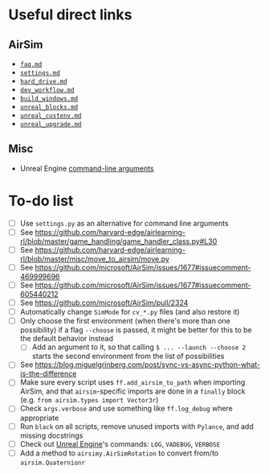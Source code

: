 # Useful direct links
## AirSim
- [`faq.md`](https://github.com/microsoft/AirSim/blob/master/docs/faq.md)
- [`settings.md`](https://github.com/microsoft/AirSim/blob/master/docs/settings.md)
- [`hard_drive.md`](https://github.com/microsoft/AirSim/blob/master/docs/hard_drive.md)
- [`dev_workflow.md`](https://github.com/microsoft/AirSim/blob/master/docs/dev_workflow.md)
- [`build_windows.md`](https://github.com/microsoft/AirSim/blob/master/docs/build_windows.md)
- [`unreal_blocks.md`](https://github.com/microsoft/AirSim/blob/master/docs/unreal_blocks.md)
- [`unreal_custenv.md`](https://github.com/microsoft/AirSim/blob/master/docs/unreal_custenv.md)
- [`unreal_upgrade.md`](https://github.com/microsoft/AirSim/blob/master/docs/unreal_upgrade.md)
## Misc
- Unreal Engine [command-line arguments](https://docs.unrealengine.com/en-US/Programming/Basics/CommandLineArguments/index.html)

# To-do list
- [ ] Use `settings.py` as an alternative for command line arguments
- [ ] See https://github.com/harvard-edge/airlearning-rl/blob/master/game_handling/game_handler_class.py#L30
- [ ] See https://github.com/harvard-edge/airlearning-rl/blob/master/misc/move_to_airsim/move.py
- [ ] See https://github.com/microsoft/AirSim/issues/1677#issuecomment-469999696
- [ ] See https://github.com/microsoft/AirSim/issues/1677#issuecomment-605440212
- [ ] See https://github.com/microsoft/AirSim/pull/2324
- [ ] Automatically change `SimMode` for `cv_*.py` files (and also restore it)
- [ ] Only choose the first environment (when there's more than one possibility) if a flag `--choose` is passed, it might be better for this to be the default behavior instead
  - [ ] Add an argument to it, so that calling `$ ... --launch --choose 2` starts the second environment from the list of possibilities
- [ ] See https://blog.miguelgrinberg.com/post/sync-vs-async-python-what-is-the-difference
- [ ] Make sure every script uses `ff.add_airsim_to_path` when importing AirSim, and that `airsim`-specific imports are done in a `finally` block (e.g. `from airsim.types import Vector3r`)
- [ ] Check `args.verbose` and use something like `ff.log_debug` where appropriate
- [ ] Run `black` on all scripts, remove unused imports with `Pylance`, and add missing docstrings
- [ ] Check out [Unreal Engine](https://docs.unrealengine.com/en-US/Programming/Basics/CommandLineArguments/index.html)'s commands: `LOG`, `VADEBUG`, `VERBOSE`
- [ ] Add a method to `airsimy.AirSimRotation` to convert from/to `airsim.Quaternionr`